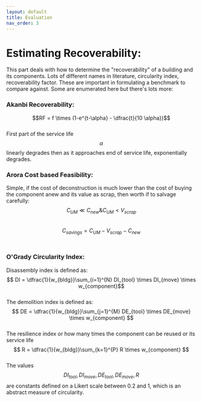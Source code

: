 ```yaml
---
layout: default
title: Evaluation
nav_order: 3
---
```


# Estimating Recoverability:

This part deals with how to determine the "recoverability" of a building and its components. Lots of different names in literature, circularity index, recoverability factor. These are important in formulating a benchmark to compare against. Some are enumerated here but there's lots more:
### Akanbi Recoverability:
$$RF = f \times (1-e^{t-\alpha} - \dfrac{t}{10 \alpha})$$<br>
First part of the service life $$\alpha$$ linearly degrades then as it approaches end of service life, exponentially degrades.<br>

### Arora Cost based Feasibility:
Simple, if the cost of deconstruction is much lower than the cost of buying the component anew and its value as scrap, then worth if to salvage carefully:
$$C_{UM} \ll C_{new} \&  C_{UM} < V_{scrap}$$<br>
$$C_{savings} = C_{UM} - V_{scrap} - C_{new}$$<br>

### O'Grady Circularity Index:

Disassembly index is defined as:<br>
    $$
       DI =  \dfrac{1}{w_{bldg}}\sum_{i=1}^{N} DI_{tool} \times DI_{move} \times w_{component}$$ <br>
The demolition index is defined as:<br>
    $$
        DE = \dfrac{1}{w_{bldg}}\sum_{j=1}^{M} DE_{tool} \times DE_{move} \times w_{component}
    $$ <br>
The resilience index or how many times the component can be reused or its service life <br>
    $$
        R = \dfrac{1}{w_{bldg}}\sum_{k=1}^{P} R \times w_{component}
    $$ <br>
The values $$DI_{tool},DI_{move},DE_{tool},DE_{move},R$$ are constants defined on a Likert scale between 0.2 and 1, which is an abstract measure of circularity.





